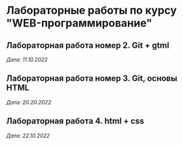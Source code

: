 # Лабораторные работы по курсу "WEB-программирование"

## Лабораторная работа номер 2. Git + gtml

*Дата: 11.10.2022*

## Лабораторная работа номер 3. Git, основы HTML

*Дата: 20.20.2022*

## Лабораторная работа 4. html + css

*Дата: 22.10.2022*

